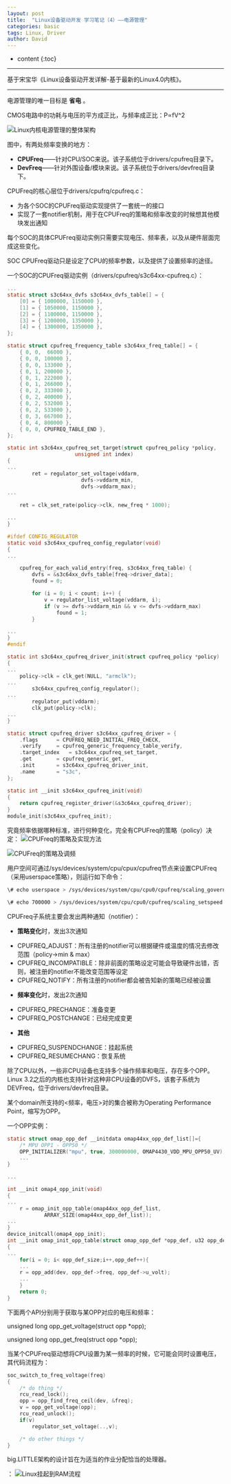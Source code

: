 ```yaml
---
layout: post
title:  "Linux设备驱动开发 学习笔记（4）——电源管理"
categories: basic
tags: Linux, Driver
author: David
---
```


* content
{:toc}

---
基于宋宝华《Linux设备驱动开发详解-基于最新的Linux4.0内核》。

---

电源管理的唯一目标是 **省电** 。


CMOS电路中的功耗与电压的平方成正比，与频率成正比：P∝fV^2


![Linux内核电源管理的整体架构](https://github.com/titron/titron.github.io/raw/master/img/2020-2-12-linux_ddd_pm_block.png)

图中，有两处频率变换的地方：

* **CPUFreq**——针对CPU/SOC来说。该子系统位于drivers/cpufreq目录下。
* **DevFreq**——针对外围设备/模块来说。该子系统位于drivers/devfreq目录下。

CPUFreq的核心层位于drivers/cpufrq/cpufreq.c：

* 为各个SOC的CPUFreq驱动实现提供了一套统一的接口
* 实现了一套notifier机制，用于在CPUFreq的策略和频率改变的时候想其他模块发出通知

每个SOC的具体CPUFreq驱动实例只需要实现电压、频率表，以及从硬件层面完成这些变化。

SOC CPUFreq驱动只是设定了CPU的频率参数，以及提供了设置频率的途径。

一个SOC的CPUFreq驱动实例（drivers/cpufreq/s3c64xx-cpufreq.c）：

```c
...
static struct s3c64xx_dvfs s3c64xx_dvfs_table[] = {
	[0] = { 1000000, 1150000 },
	[1] = { 1050000, 1150000 },
	[2] = { 1100000, 1150000 },
	[3] = { 1200000, 1350000 },
	[4] = { 1300000, 1350000 },
};

static struct cpufreq_frequency_table s3c64xx_freq_table[] = {
	{ 0, 0,  66000 },
	{ 0, 0, 100000 },
	{ 0, 0, 133000 },
	{ 0, 1, 200000 },
	{ 0, 1, 222000 },
	{ 0, 1, 266000 },
	{ 0, 2, 333000 },
	{ 0, 2, 400000 },
	{ 0, 2, 532000 },
	{ 0, 2, 533000 },
	{ 0, 3, 667000 },
	{ 0, 4, 800000 },
	{ 0, 0, CPUFREQ_TABLE_END },
};

static int s3c64xx_cpufreq_set_target(struct cpufreq_policy *policy,
				      unsigned int index)
{
...
		ret = regulator_set_voltage(vddarm,
					    dvfs->vddarm_min,
					    dvfs->vddarm_max);
...

	ret = clk_set_rate(policy->clk, new_freq * 1000);

...
}

#ifdef CONFIG_REGULATOR
static void s3c64xx_cpufreq_config_regulator(void)
{
...

	cpufreq_for_each_valid_entry(freq, s3c64xx_freq_table) {
		dvfs = &s3c64xx_dvfs_table[freq->driver_data];
		found = 0;

		for (i = 0; i < count; i++) {
			v = regulator_list_voltage(vddarm, i);
			if (v >= dvfs->vddarm_min && v <= dvfs->vddarm_max)
				found = 1;
		}

...
}
#endif

static int s3c64xx_cpufreq_driver_init(struct cpufreq_policy *policy)
{
...
	policy->clk = clk_get(NULL, "armclk");
...
		s3c64xx_cpufreq_config_regulator();
...
		regulator_put(vddarm);
		clk_put(policy->clk);
...
}

static struct cpufreq_driver s3c64xx_cpufreq_driver = {
	.flags		= CPUFREQ_NEED_INITIAL_FREQ_CHECK,
	.verify		= cpufreq_generic_frequency_table_verify,
	.target_index	= s3c64xx_cpufreq_set_target,
	.get		= cpufreq_generic_get,
	.init		= s3c64xx_cpufreq_driver_init,
	.name		= "s3c",
};

static int __init s3c64xx_cpufreq_init(void)
{
	return cpufreq_register_driver(&s3c64xx_cpufreq_driver);
}
module_init(s3c64xx_cpufreq_init);

```

究竟频率依据哪种标准，进行何种变化，完全有CPUFreq的策略（policy）决定：
![CPUFreq的策略及实现方法](https://github.com/titron/titron.github.io/raw/master/img/2020-2-12-linux_ddd_pm_policy.png)

![CPUFreq的策略及调频](https://github.com/titron/titron.github.io/raw/master/img/2020-2-12-linux_ddd_pm_adjfreq.png)

用户空间可通过/sys/devices/system/cpu/cpux/cpufreq节点来设置CPUFreq（采用userspace策略），则运行如下命令：

```bash
\# echo userspace > /sys/devices/system/cpu/cpu0/cpufreq/scaling_governor

\# echo 700000 > /sys/devices/system/cpu/cpu0/cpufreq/scaling_setspeed

```

CPUFreq子系统主要会发出两种通知（notifier）：

* **策略变化**时，发出3次通知
- CPUFREQ_ADJUST：所有注册的notifier可以根据硬件或温度的情况去修改范围（policy->min & max）
- CPUFREQ_INCOMPATIBLE：除非前面的策略设定可能会导致硬件出错，否则，被注册的notifier不能改变范围等设定
- CPUFREQ_NOTIFY：所有注册的notifier都会被告知新的策略已经被设置

* **频率变化**时，发出2次通知
- CPUFREQ_PRECHANGE：准备变更
- CPUFREQ_POSTCHANGE：已经完成变更

* **其他**
- CPUFREQ_SUSPENDCHANGE：挂起系统
- CPUFREQ_RESUMECHANG：恢复系统

除了CPU以外，一些非CPU设备也支持多个操作频率和电压，存在多个OPP。Linux 3.2之后的内核也支持针对这种非CPU设备的DVFS，该套子系统为DEVFreq，位于drivers/devfreq目录。

某个domain所支持的<频率，电压>对的集合被称为Operating Performance Point，缩写为OPP。

一个OPP实例：

```c
static struct omap_opp_def __initdata omap44xx_opp_def_list[]={
	/* MPU OPP1 - OPP50 */
	OPP_INITIALIZER("mpu", true, 300000000, OMAP4430_VDD_MPU_OPP50_UV),
	...
}

...

int __init omap4_opp_init(void)
{
...
	r = omap_init_opp_table(omap44xx_opp_def_list,
			ARRAY_SIZE(omap44xx_opp_def_list));
...
}
device_initcall(omap4_opp_init);
int __init omap_init_opp_table(struct omap_opp_def *opp_def, u32 opp_def_size)
{
...
	for(i = 0; i< opp_def_size;i++,opp_def++){
	...
	r = opp_add(dev, opp_def->freq, opp_def->u_volt);
	...
	}
	return 0;
}

```

下面两个API分别用于获取与某OPP对应的电压和频率：

unsigned long opp\_get\_voltage(struct opp *opp);

unsigned long opp\_get\_freq(struct opp *opp);

当某个CPUFreq驱动想将CPU设置为某一频率的时候，它可能会同时设置电压，其代码流程为：

```c
soc_switch_to_freq_voltage(freq)
{
	/* do thing */
	rcu_read_lock();
	opp = opp_find_freq_ceil(dev, &freq);
	v = opp_get_voltage(opp);
	rcu_read_unlock();
	if(v)
		regulator_set_voltage(..,v);

	/* do other things */
}
```

big.LITTLE架构的设计旨在为适当的作业分配恰当的处理器。

：
![Linux挂起到RAM流程](https://github.com/titron/titron.github.io/raw/master/img/2020-2-12-linux_ddd_pm_suspendToRAM.png)